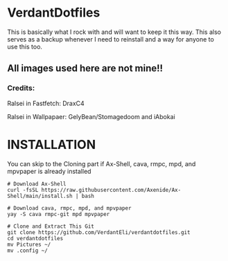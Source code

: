 # VerdantDotfiles
This is basically what I rock with and will want to keep it this way.
This also serves as a backup whenever I need to reinstall and a way for anyone to use this too.

## All images used here are not mine!!
### Credits:
Ralsei in Fastfetch: DraxC4

Ralsei in Wallpapaer: GelyBean/Stomagedoom and iAbokai

# INSTALLATION

You can skip to the Cloning part if Ax-Shell, cava, rmpc, mpd, and mpvpaper is already installed

```
# Download Ax-Shell
curl -fsSL https://raw.githubusercontent.com/Axenide/Ax-Shell/main/install.sh | bash

# Download cava, rmpc, mpd, and mpvpaper
yay -S cava rmpc-git mpd mpvpaper

# Clone and Extract This Git
git clone https://github.com/VerdantEli/verdantdotfiles.git
cd verdantdotfiles
mv Pictures ~/
mv .config ~/
```
